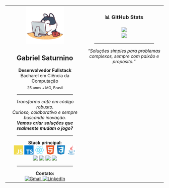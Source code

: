 <table border="0" width="100%" align="center">
  <tr>
    <!-- COLUNA ESQUERDA -->
    <td valign="top" width="50%">
      <div align="center">
        <img src="https://github.com/GabrielSaturnino/GabrielSaturnino/blob/main/img/bg-img2.webp" alt="Gabriel Saturnino" height="120"/>
        <h2>Gabriel Saturnino</h2>
        <b>Desenvolvedor Fullstack</b><br>
        Bacharel em Ciência da Computação<br>
        <sub>25 anos • MG, Brasil</sub>
        <hr width="75%" color="#e0e0e0">
        <i>
          Transformo café em código robusto.<br>
          Curioso, colaborativo e sempre buscando inovação.<br>
          <b>Vamos criar soluções que realmente mudam o jogo?</b>
        </i>
        <hr width="75%" color="#e0e0e0">
        <b>Stack principal:</b><br>
        <img alt="JavaScript" width="30" src="https://raw.githubusercontent.com/devicons/devicon/master/icons/javascript/javascript-plain.svg" title="JavaScript"/>
        <img alt="TypeScript" width="30" src="https://raw.githubusercontent.com/devicons/devicon/master/icons/typescript/typescript-plain.svg" title="TypeScript"/>
        <img alt="React" width="30" src="https://raw.githubusercontent.com/devicons/devicon/master/icons/react/react-original.svg" title="React"/>
        <img alt="HTML5" width="30" src="https://raw.githubusercontent.com/devicons/devicon/master/icons/html5/html5-original.svg" title="HTML5"/>
        <img alt="CSS3" width="30" src="https://raw.githubusercontent.com/devicons/devicon/master/icons/css3/css3-original.svg" title="CSS3"/>
        <img alt="Java" width="30" src="https://raw.githubusercontent.com/devicons/devicon/master/icons/java/java-original.svg" title="Java"/>
        <br>
        <img src="https://img.shields.io/badge/-Clean%20Code-informational?style=flat-square" />
        <img src="https://img.shields.io/badge/-Agile-blueviolet?style=flat-square" />
        <img src="https://img.shields.io/badge/-Teamwork-success?style=flat-square" />
        <img src="https://img.shields.io/badge/-Continuous%20Learning-yellow?style=flat-square" />
        <hr width="75%" color="#e0e0e0">
        <b>Contato:</b><br>
        <a href="mailto:gabrielsaturnino4@gmail.com" target="_blank" rel="noopener noreferrer">
          <img src="https://img.shields.io/badge/Gmail-EA4335?style=flat-square&logo=gmail&logoColor=white" alt="Gmail"/>
        </a>
        <a href="https://www.linkedin.com/in/gabriel-rodrigues-772321219/" target="_blank" rel="noopener noreferrer">
          <img src="https://img.shields.io/badge/LinkedIn-0A66C2?style=flat-square&logo=linkedin&logoColor=white" alt="LinkedIn"/>
        </a>
      </div>
    </td>
    <!-- COLUNA DIREITA -->
    <td valign="top" width="50%">
      <div align="center">
        <h3>📊 GitHub Stats</h3>
        <img src="https://github-readme-stats.vercel.app/api?username=GabrielSaturnino&show_icons=true&theme=transparent&hide_title=true&hide_rank=true&hide_border=true&hide=prs,issues,contribs&card_width=340" height="120"/><br>
        <img src="https://github-readme-stats.vercel.app/api/top-langs/?username=GabrielSaturnino&layout=compact&theme=transparent&hide_border=true&card_width=340" height="120"/>
        <hr width="80%" color="#e0e0e0">
        <i>
          “Soluções simples para problemas complexos, sempre com paixão e propósito.”
        </i>
      </div>
    </td>
  </tr>
</table>
